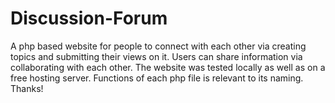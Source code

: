 # Discussion-Forum

A php based website for people to connect with each other via creating topics and submitting their views on it. Users can share 
information via collaborating with each other.
The website was tested locally as well as on a free hosting server.
Functions of each php file is relevant to its naming.
Thanks!

